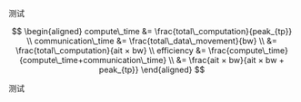 
测试

$$
\begin{aligned}
compute\_time 
&= \frac{total\_computation}{peak_{tp}} \\
communication\_time 
&= \frac{total\_data\_movement}{bw} \\
&= \frac{total\_computation}{ait × bw} \\
efficiency 
&= \frac{compute\_time}{compute\_time+communication\_time} \\
&= \frac{ait × bw}{ait × bw + peak_{tp}}
\end{aligned}
$$

测试
